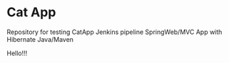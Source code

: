 # Cat App
Repository for testing CatApp Jenkins pipeline
SpringWeb/MVC App with Hibernate
Java/Maven

Hello!!!